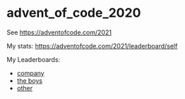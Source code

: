 # advent_of_code_2020

See https://adventofcode.com/2021

My stats: https://adventofcode.com/2021/leaderboard/self

My Leaderboards:

  * [company](https://adventofcode.com/2021/leaderboard/private/view/1029122)
  * [the boys](https://adventofcode.com/2021/leaderboard/private/view/1008392)
  * [other](https://adventofcode.com/2021/leaderboard/private/view/193188)
